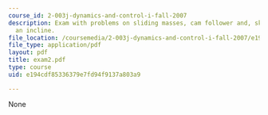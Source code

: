```yaml
---
course_id: 2-003j-dynamics-and-control-i-fall-2007
description: Exam with problems on sliding masses, cam follower and, ski-board on
  an incline.
file_location: /coursemedia/2-003j-dynamics-and-control-i-fall-2007/e194cdf85336379e7fd94f9137a803a9_exam2.pdf
file_type: application/pdf
layout: pdf
title: exam2.pdf
type: course
uid: e194cdf85336379e7fd94f9137a803a9

---
```

None